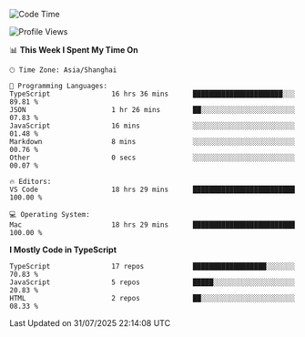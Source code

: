 <!--START_SECTION:waka-->
![Code Time](http://img.shields.io/badge/Code%20Time-8%2C020%20hrs%2058%20mins-blue)

![Profile Views](http://img.shields.io/badge/Profile%20Views-5-blue)

📊 **This Week I Spent My Time On** 

```text
🕑︎ Time Zone: Asia/Shanghai

💬 Programming Languages: 
TypeScript               16 hrs 36 mins      ██████████████████████░░░   89.81 % 
JSON                     1 hr 26 mins        ██░░░░░░░░░░░░░░░░░░░░░░░   07.83 % 
JavaScript               16 mins             ░░░░░░░░░░░░░░░░░░░░░░░░░   01.48 % 
Markdown                 8 mins              ░░░░░░░░░░░░░░░░░░░░░░░░░   00.76 % 
Other                    0 secs              ░░░░░░░░░░░░░░░░░░░░░░░░░   00.07 % 

🔥 Editors: 
VS Code                  18 hrs 29 mins      █████████████████████████   100.00 % 

💻 Operating System: 
Mac                      18 hrs 29 mins      █████████████████████████   100.00 % 
```

**I Mostly Code in TypeScript** 

```text
TypeScript               17 repos            ██████████████████░░░░░░░   70.83 % 
JavaScript               5 repos             █████░░░░░░░░░░░░░░░░░░░░   20.83 % 
HTML                     2 repos             ██░░░░░░░░░░░░░░░░░░░░░░░   08.33 % 
```




 Last Updated on 31/07/2025 22:14:08 UTC
<!--END_SECTION:waka-->
